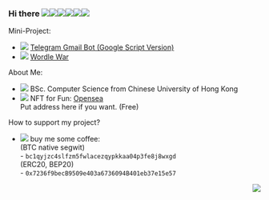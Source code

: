 ### Hi there ![](https://cdn.lihkg.com/assets/faces/dog/bye.gif)![](https://cdn.lihkg.com/assets/faces/pig/bye.gif)![](https://cdn.lihkg.com/assets/faces/mouse/bye.gif)![](https://cdn.lihkg.com/assets/faces/cat/bye.gif)![](https://cdn.lihkg.com/assets/faces/cow/bye.gif)![](https://cdn.lihkg.com/assets/faces/tiger/bye.gif)

Mini-Project:
- ![](https://cdn.lihkg.com/assets/faces/dog/phone.gif) [Telegram Gmail Bot (Google Script Version)](https://github.com/umzr/Telegram-Gmail-Bot-Google-Script-Version-)
- ![](https://cdn.lihkg.com/assets/faces/dog/itdog4.gif)  [Wordle War](https://github.com/DoubleSpicy/wordle_war-)

About Me:
- ![](https://cdn.lihkg.com/assets/faces/dog/math.gif)   BSc. Computer Science from Chinese University of Hong Kong
- ![](https://cdn.lihkg.com/assets/faces/tiger/like2.gif) NFT for Fun: [Opensea](https://opensea.io/collection/enginedogs100days)   
Put address here if you want. (Free)


How to support my project?  
- ![](https://cdn.lihkg.com/assets/faces/cow/grab_connect.gif)  buy me some coffee:  
(BTC native segwit)  
        - `bc1qyjzc4slfzm5fwlacezqypkkaa04p3fe8j8wxgd`  
        (ERC20, BEP20)  
        - `0x7236f9becB9509e403a6736094B401eb37e15e57`

<a href="#">
    <img align="right" src="https://github-readme-stats.vercel.app/api?username=umzr&show_icons=true">
  
</a>
